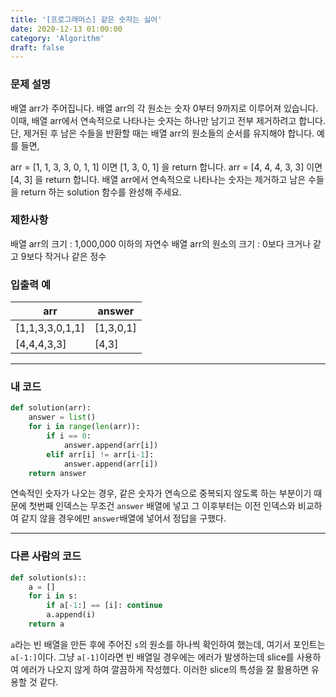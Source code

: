 ```yaml
---
title: '[프로그래머스] 같은 숫자는 싫어'
date: 2020-12-13 01:00:00
category: 'Algorithm'
draft: false
---
```

### 문제 설명
배열 arr가 주어집니다. 배열 arr의 각 원소는 숫자 0부터 9까지로 이루어져 있습니다. 이때, 배열 arr에서 연속적으로 나타나는 숫자는 하나만 남기고 전부 제거하려고 합니다. 단, 제거된 후 남은 수들을 반환할 때는 배열 arr의 원소들의 순서를 유지해야 합니다. 예를 들면,

arr = [1, 1, 3, 3, 0, 1, 1] 이면 [1, 3, 0, 1] 을 return 합니다.
arr = [4, 4, 4, 3, 3] 이면 [4, 3] 을 return 합니다.
배열 arr에서 연속적으로 나타나는 숫자는 제거하고 남은 수들을 return 하는 solution 함수를 완성해 주세요.


### 제한사항
배열 arr의 크기 : 1,000,000 이하의 자연수
배열 arr의 원소의 크기 : 0보다 크거나 같고 9보다 작거나 같은 정수


### 입출력 예
|arr	|answer|
|---|---|
|[1,1,3,3,0,1,1]	|[1,3,0,1]|
|[4,4,4,3,3]	|[4,3]|
---


###  내 코드
```python
def solution(arr):
    answer = list()
    for i in range(len(arr)):
        if i == 0:
            answer.append(arr[i])
        elif arr[i] != arr[i-1]:
            answer.append(arr[i])
    return answer
```
연속적인 숫자가 나오는 경우, 같은 숫자가 연속으로 중복되지 않도록 하는 부분이기 때문에 첫번째 인덱스는 무조건 `answer` 배열에 넣고 그 이후부터는 이전 인덱스와 비교하여 같지 않을 경우에만 `answer`배열에 넣어서 정답을 구했다.


---


### 다른 사람의 코드
```python
def solution(s)::
    a = []
    for i in s:
        if a[-1:] == [i]: continue
        a.append(i)
    return a
```
`a`라는 빈 배열을 만든 후에 주어진 `s`의 원소를 하나씩 확인하여 했는데, 여기서 포인트는 `a[-1:]`이다. 그냥 `a[-1]`이라면 빈 배열일 경우에는 에러가 발생하는데 slice를 사용하여 에러가 나오지 않게 하여 깔끔하게 작성했다. 이러한 slice의 특성을 잘 활용하면 유용할 것 같다. 